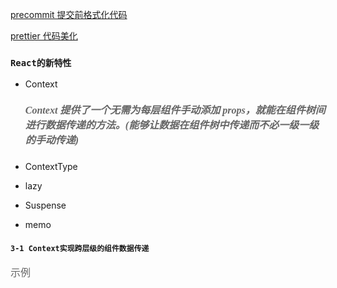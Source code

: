 [precommit 提交前格式化代码](https://prettier.io/docs/en/precommit.html)

[prettier 代码美化](https://prettier.io/docs/en/install.html)

### `React的新特性`

- Context

  ##### <font size=3 color=#666 face="黑体">Context 提供了一个无需为每层组件手动添加 props，就能在组件树间进行数据传递的方法。(能够让数据在组件树中传递而不必一级一级的手动传递)</font>

- ContextType
- lazy
- Suspense
- memo

#### `3-1 Context实现跨层级的组件数据传递`

<font size=3 color=#666 face="黑体">示例</font>
